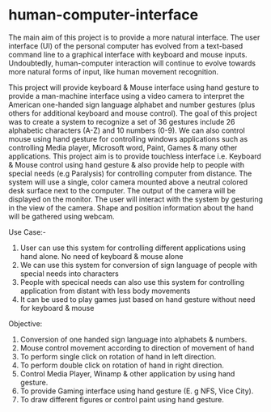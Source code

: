 # human-computer-interface

The main aim of this project is to provide a more natural interface. The user interface (UI) of the personal computer has evolved from a text-based command line to a graphical interface with keyboard and mouse inputs. Undoubtedly, human-computer interaction will continue to evolve towards more natural forms of input, like human movement recognition. 

This project will provide keyboard & Mouse interface using hand gesture to provide a man-machine interface using a video camera to interpret the American one-handed sign language alphabet and number gestures (plus others for additional keyboard and mouse control). The goal of this project was to create a system to recognize a set of 36 gestures include 26 alphabetic characters (A-Z) and 10 numbers (0-9). We can also control mouse using hand gesture for controlling windows applications such as controlling Media player, Microsoft word, Paint, Games & many other applications.
This project aim is to provide touchless interface i.e. Keyboard & Mouse control using hand gesture & also provide help to people with special needs (e.g Paralysis) for controlling computer from distance. 
The system will use a single, color camera mounted above a neutral colored desk surface next to the computer. The output of the camera will be displayed on the monitor. The user will interact with the system by gesturing in the view of the camera. Shape and position information about the hand will be gathered using webcam. 




Use Case:-

1. User can use this system for controlling different applications using hand alone. No need of keyboard & mouse alone
2. We can use this system for conversion of sign language of people with special needs into characters
3. People with specical needs can also use this system for controlling application from distant with less body movements
4. It can be used to play games just based on hand gesture without need for keyboard & mouse


Objective: 

1. Conversion of one handed sign language into alphabets & numbers.
2. Mouse control movement according to direction of movement of hand
3. To perform single click on rotation of hand in left direction.
4. To perform double click on rotation of hand in right direction.
5. Control Media Player, Winamp & other application by using hand gesture.  
6. To provide Gaming interface using hand gesture (E. g NFS, Vice City).
7. To draw different figures or control paint using hand gesture. 

